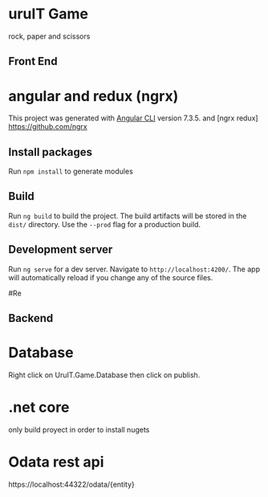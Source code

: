 # uruIT Game
rock, paper and scissors

## Front End

# angular and redux (ngrx)

This project was generated with [Angular CLI](https://github.com/angular/angular-cli) version 7.3.5.
and [ngrx redux] https://github.com/ngrx

## Install packages

Run `npm install` to generate modules

## Build

Run `ng build` to build the project. The build artifacts will be stored in the `dist/` directory. Use the `--prod` flag for a production build.

## Development server

Run `ng serve` for a dev server. Navigate to `http://localhost:4200/`. The app will automatically reload if you change any of the source files.

#Re

## Backend

# Database
  Right click on UruIT.Game.Database then click on publish.

# .net core
  only build proyect in order to install nugets
  
# Odata rest api
  https://localhost:44322/odata/{entity}
 
  


